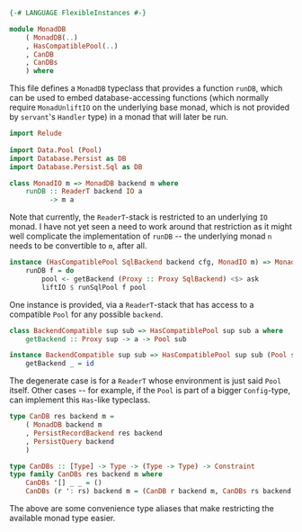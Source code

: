 ~~~haskell
{-# LANGUAGE FlexibleInstances #-}

module MonadDB
    ( MonadDB(..)
    , HasCompatiblePool(..)
    , CanDB
    , CanDBs
    ) where
~~~

This file defines a `MonadDB` typeclass that provides a function `runDB`, which can be used
to embed database-accessing functions (which normally require `MonadUnliftIO` on the underlying
base monad, which is not provided by `servant`'s `Handler` type) in a monad that will later be run.

~~~haskell
import Relude
 
import Data.Pool (Pool)
import Database.Persist as DB
import Database.Persist.Sql as DB

class MonadIO m => MonadDB backend m where
    runDB :: ReaderT backend IO a
          -> m a
~~~

Note that currently, the `ReaderT`-stack is restricted to an underlying `IO` monad.
I have not yet seen a need to work around that restriction as it might well complicate
the implementation of `runDB` -- the underlying monad `n` needs to be convertible to `m`,
after all.

~~~haskell
instance (HasCompatiblePool SqlBackend backend cfg, MonadIO m) => MonadDB backend (ReaderT cfg m) where
    runDB f = do
        pool <- getBackend (Proxy :: Proxy SqlBackend) <$> ask
        liftIO $ runSqlPool f pool
~~~

One instance is provided, via a `ReaderT`-stack that has access to a compatible `Pool` for
any possible `backend`.

~~~haskell
class BackendCompatible sup sub => HasCompatiblePool sup sub a where
    getBackend :: Proxy sup -> a -> Pool sub

instance BackendCompatible sup sub => HasCompatiblePool sup sub (Pool sub) where
    getBackend _ = id
~~~

The degenerate case is for a `ReaderT` whose environment is just said `Pool` itself.
Other cases -- for example, if the `Pool` is part of a bigger `Config`-type, can
implement this `Has`-like typeclass.

~~~haskell
type CanDB res backend m = 
    ( MonadDB backend m
    , PersistRecordBackend res backend
    , PersistQuery backend
    )

type CanDBs :: [Type] -> Type -> (Type -> Type) -> Constraint
type family CanDBs res backend m where
    CanDBs '[] _ _ = ()
    CanDBs (r ': rs) backend m = (CanDB r backend m, CanDBs rs backend m)
~~~

The above are some convenience type aliases that make restricting the available monad type easier.
